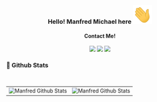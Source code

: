 <!--
**manfredmichael/manfredmichael** is a ✨ _special_ ✨ repository because its `README.md` (this file) appears on your GitHub profile.

Here are some ideas to get you started:

- 🔭 I’m currently working on ...
- 🌱 I’m currently learning ...
- 👯 I’m looking to collaborate on ...
- 🤔 I’m looking for help with ...
- 💬 Ask me about ...
- 📫 How to reach me: ...
- 😄 Pronouns: ...
- ⚡ Fun fact: ...
-->



<div align="center">
  
  
### Hello! Manfred Michael here <img style="margin: 0 auto" src="https://github.com/ABSphreak/ABSphreak/blob/master/gifs/Hi.gif" height="50">

<!--
I’m a 3rd year CS student and a Machine Learning freelancer. Professionally, I use Pytorch & Tensorflow. Personally, I love creating stuffs from scratch to gain an intuitive understanding or just for the satisfaction. I have a personal mission to make ML more accessible for starters. I sometimes voluneer myself as speaker in various workshops. I also love to automate things. I saved hours of manual work in my organization and my discord bot is helping students remember their deadlines in 50+ discord servers. 
<br/>
-->

####  Contact Me!
<a href="https://www.instagram.com/this.manfred/" target="_blank" ><img src="https://img.shields.io/badge/Instagram-E4405F?style=for-the-badge&logo=instagram&logoColor=white"></a>
<a href="https://www.linkedin.com/in/manfredmichael/" target="_blank" ><img src="https://img.shields.io/badge/LinkedIn-0077B5?style=for-the-badge&logo=linkedin&logoColor=white"></a>
<a href="https://www.kaggle.com/awesomehidingspot" target="_blank" ><img src="https://img.shields.io/badge/Kaggle-20BEFF?style=for-the-badge&logo=Kaggle&logoColor=white"></a>
<br/>
</div>


### 🌟 Github Stats
<br/>
<div align="center">
  <table>
      <tr>
          <td><img align="left" alt="Manfred Github Stats" src="https://github-readme-stats.vercel.app/api?username=manfredmichael&show_icons=true">
          </td>
          <td>
          <img align="left" alt="Manfred Github Stats" src="https://github-readme-stats.vercel.app/api/top-langs/?username=manfredmichael&layout=compact">
          </td>
      </tr>
  </table>
</div>

